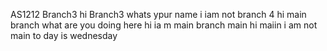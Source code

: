 AS1212
 Branch3
hi Branch3 whats ypur name
i iam not branch 4
hi main branch what are you doing here
hi ia m main branch
main
hi maiin   i am not main
to day is wednesday
